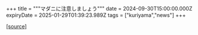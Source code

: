 +++
title = """マダニに注意しましょう"""
date = 2024-09-30T15:00:00.000Z
expiryDate = 2025-01-29T01:39:23.989Z
tags = ["kuriyama","news"]
+++


[[source]](https://www.town.kuriyama.hokkaido.jp/soshiki/38/28902.html)
